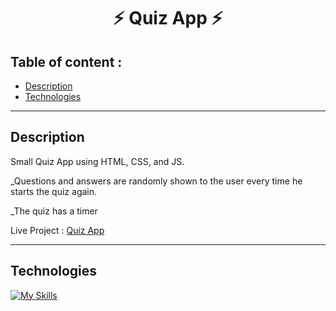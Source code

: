 <h1 align="center">⚡ Quiz App ⚡</h1>

## Table of content : 

*  [Description](#description)
*  [Technologies](#technologies)

<hr>

## Description
Small Quiz App using HTML, CSS, and JS.

_Questions and answers are randomly shown to
 the user every time he starts the quiz again.

_The quiz has a timer

Live Project :
<a href="https://ahmed-abohmaid.github.io/Quiz-App/index.html" alt="Quiz App">Quiz App</a>

<hr>

## Technologies 

[![My Skills](https://skillicons.dev/icons?i=css,html,js,&perline=10)](https://skillicons.dev)
